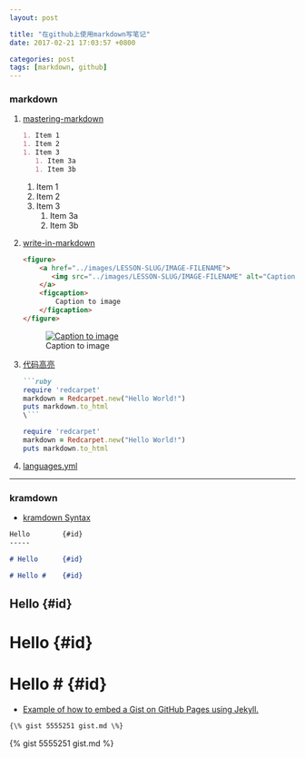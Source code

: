 ```yaml
---
layout: post

title: "在github上使用markdown写笔记"
date: 2017-02-21 17:03:57 +0800

categories: post
tags: [markdown, github]
---
```

### markdown ###

1. [mastering-markdown](https://guides.github.com/features/mastering-markdown/)

    ```markdown
    1. Item 1
    1. Item 2
    1. Item 3
       1. Item 3a
       1. Item 3b
    ```
    1. Item 1
    1. Item 2
    1. Item 3
       1. Item 3a
       1. Item 3b

1. [write-in-markdown](http://programminghistorian.org/new-lesson-workflow#write-in-markdown)

    ```markdown
    <figure>
        <a href="../images/LESSON-SLUG/IMAGE-FILENAME">
           <img src="../images/LESSON-SLUG/IMAGE-FILENAME" alt="Caption to image">
        </a>
        <figcaption>
            Caption to image
        </figcaption>
    </figure>
    ```
    <figure>
        <a href="{{ site.url }}/assets/images/201702/14-02.png">
           <img src="{{ site.url }}/assets/images/201702/14-02.png" alt="Caption to image">
        </a>
        <figcaption>
            Caption to image
        </figcaption>
    </figure>

1. [代码高亮](https://help.github.com/articles/creating-and-highlighting-code-blocks/)

    ```markdown
    ```ruby
    require 'redcarpet'
    markdown = Redcarpet.new("Hello World!")
    puts markdown.to_html
    \```
    ```

    ```ruby
    require 'redcarpet'
    markdown = Redcarpet.new("Hello World!")
    puts markdown.to_html
    ```

1. [languages.yml ](https://github.com/github/linguist/blob/master/lib/linguist/languages.yml)

---
### kramdown ###

- [kramdown Syntax](https://kramdown.gettalong.org/syntax.html)

```markdown
Hello        {#id}
-----

# Hello      {#id}

# Hello #    {#id}
```

Hello        {#id}
-----

# Hello      {#id}

# Hello #    {#id}

- [Example of how to embed a Gist on GitHub Pages using Jekyll.](https://gist.github.com/benbalter/5555251)

```markdown
{\% gist 5555251 gist.md \%}
```

{% gist 5555251 gist.md %}
